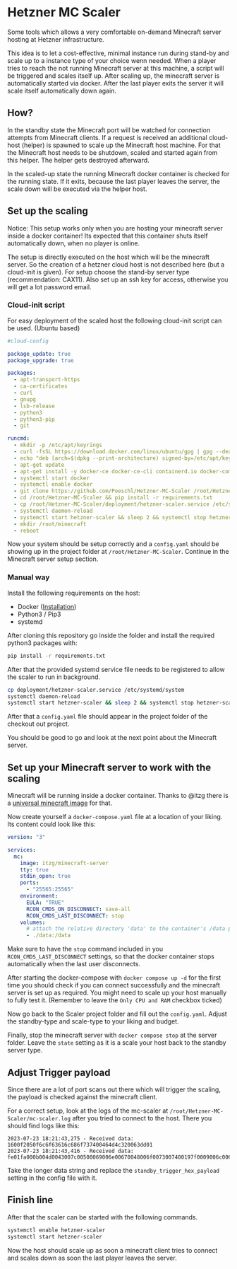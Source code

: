 # Hetzner MC Scaler

Some tools which allows a very comfortable on-demand Minecraft server hosting at Hetzner infrastructure.

This idea is to let a cost-effective, minimal instance run during stand-by and scale up to a instance type of your
choice wenn needed.
When a player tries to reach the not running Minecraft server at this machine, a script will be triggered and scales
itself up.
After scaling up, the minecraft server is automatically started via docker.
After the last player exits the server it will scale itself automatically down again.

## How?

In the standby state the Minecraft port will be watched for connection attempts from Minecraft clients.
If a request is received an additional cloud-host (helper) is spawned to scale up the Minecraft host machine.
For that the Minecraft host needs to be shutdown, scaled and started again from this helper.
The helper gets destroyed afterward.

In the scaled-up state the running Minecraft docker container is checked for the running state.
If it exits, because the last player leaves the server, the scale down will be executed via the helper host.

## Set up the scaling

Notice: This setup works only when you are hosting your minecraft server inside a docker container!
Its expected that this container shuts itself automatically down, when no player is online.

The setup is directly executed on the host which will be the minecraft server.
So the creation of a hetzner cloud host is not described here (but a cloud-init is given).
For setup choose the stand-by server type (recommendation: CAX11).
Also set up an ssh key for access, otherwise you will get a lot password email.

### Cloud-init script

For easy deployment of the scaled host the following cloud-init script can be used. (Ubuntu based)

```yaml
#cloud-config

package_update: true
package_upgrade: true

packages:
  - apt-transport-https
  - ca-certificates
  - curl
  - gnupg
  - lsb-release
  - python3
  - python3-pip
  - git

runcmd:
  - mkdir -p /etc/apt/keyrings
  - curl -fsSL https://download.docker.com/linux/ubuntu/gpg | gpg --dearmor -o /etc/apt/keyrings/docker.gpg
  - echo "deb [arch=$(dpkg --print-architecture) signed-by=/etc/apt/keyrings/docker.gpg] https://download.docker.com/linux/ubuntu  $(lsb_release -cs) stable" | tee /etc/apt/sources.list.d/docker.list > /dev/null
  - apt-get update 
  - apt-get install -y docker-ce docker-ce-cli containerd.io docker-compose-plugin
  - systemctl start docker
  - systemctl enable docker
  - git clone https://github.com/Poeschl/Hetzner-MC-Scaler /root/Hetzner-MC-Scaler
  - cd /root/Hetzner-MC-Scaler && pip install -r requirements.txt
  - cp /root/Hetzner-MC-Scaler/deployment/hetzner-scaler.service /etc/systemd/system
  - systemctl daemon-reload
  - systemctl start hetzner-scaler && sleep 2 && systemctl stop hetzner-scaler
  - mkdir /root/minecraft
  - reboot

```

Now your system should be setup correctly and a `config.yaml` should be showing up in the project folder at
`/root/Hetzner-MC-Scaler`. Continue in the Minecraft server setup section.

### Manual way

Install the following requirements on the host:

* Docker ([Installation](https://docs.docker.com/engine/install/ubuntu/))
* Python3 / Pip3
* systemd

After cloning this repository go inside the folder and install the required python3 packages with:

```bash
pip install -r requirements.txt
```

After that the provided systemd service file needs to be registered to allow the scaler to run in background.

```bash
cp deployment/hetzner-scaler.service /etc/systemd/system
systemctl daemon-reload
systemctl start hetzner-scaler && sleep 2 && systemctl stop hetzner-scaler 
```

After that a `config.yaml` file should appear in the project folder of the checkout out project.

You should be good to go and look at the next point about the Minecraft server.

## Set up your Minecraft server to work with the scaling

Minecraft will be running inside a docker container.
Thanks to @itzg there is a [universal minecraft image](https://github.com/itzg/docker-minecraft-server) for that.

Now create yourself a `docker-compose.yaml` file at a location of your liking.
Its content could look like this:

```yaml
version: "3"

services:
  mc:
    image: itzg/minecraft-server
    tty: true
    stdin_open: true
    ports:
      - "25565:25565"
    environment:
      EULA: "TRUE"
      RCON_CMDS_ON_DISCONNECT: save-all
      RCON_CMDS_LAST_DISCONNECT: stop
    volumes:
      # attach the relative directory 'data' to the container's /data path
      - ./data:/data
```

Make sure to have the `stop` command included in you `RCON_CMDS_LAST_DISCONNECT` settings, so that the docker container
stops automatically when the last user disconnects.

After starting the docker-compose with `docker compose up -d` for the first time you should check if you can connect
successfully and the minecraft server is set up as required.
You might need to scale up your host manually to fully test it. (Remember to leave the `Only CPU and RAM` checkbox
ticked)

Now go back to the Scaler project folder and fill out the `config.yaml`.
Adjust the standby-type and scale-type to your liking and budget.

Finally, stop the minecraft server with `docker compose stop` at the server folder.
Leave the `state` setting as it is a scale your host back to the standby server type.

## Adjust Trigger payload

Since there are a lot of port scans out there which will trigger the scaling, the payload is checked against the
minecraft
client.

For a correct setup, look at the logs of the mc-scaler at `/root/Hetzner-MC-Scaler/mc-scaler.log` after you tried to
connect to the host. There you should find logs like this:

```text
2023-07-23 18:21:43,275 - Received data: 1600f2050f6c6f63616c686f737400464d4c320063dd01
2023-07-23 18:21:43,416 - Received data: fe01fa000b004d0043007c00500069006e00670048006f0073007400197f0009006c006f00630061006c0068006f00730074000063dd
```

Take the longer data string and replace the `standby_trigger_hex_payload` setting in the config file with it.

## Finish line

After that the scaler can be started with the following commands.

```bash
systemctl enable hetzner-scaler
systemctl start hetzner-scaler
```

Now the host should scale up as soon a minecraft client tries to connect and scales down as soon the last player leaves
the server.
